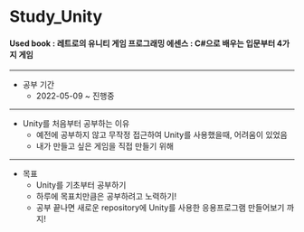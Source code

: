 # Study_Unity
#### Used book : 레트로의 유니티 게임 프로그래밍 에센스 : C#으로 배우는 입문부터 4가지 게임
--------------------------
* 공부 기간
  * 2022-05-09 ~ 진행중

------------------------
* Unity를 처음부터 공부하는 이유
  * 예전에 공부하지 않고 무작정 접근하여 Unity를 사용했을때, 어려움이 있었음
  * 내가 만들고 싶은 게임을 직접 만들기 위해

------------------------
* 목표
  * Unity를 기초부터 공부하기
  * 하루에 목표치만큼은 공부하려고 노력하기!
  * 공부 끝나면 새로운 repository에 Unity를 사용한 응용프로그램 만들어보기 까지!
